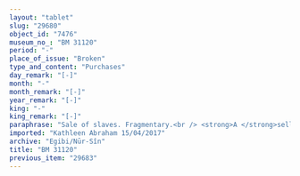 ```yaml
---
layout: "tablet"
slug: "29680"
object_id: "7476"
museum_no_: "BM 31120"
period: "-"
place_of_issue: "Broken"
type_and_content: "Purchases"
day_remark: "[-]"
month: "-"
month_remark: "[-]"
year_remark: "[-]"
king: "-"
king_remark: "[-]"
paraphrase: "Sale of slaves. Fragmentary.<br /> <strong>A </strong>sells<sup>?</sup> (verb broken off) [&hellip;] and <strong><sup>f</sup>C</strong>2,<strong> D</strong>&rsquo;s slaves, to <strong>B</strong>. The agreed purchase price is 1/2 mina of silver. <strong>B</strong> guarantees against (suits brought by) a person acting unlawfully (<em>sēh&ucirc;</em>) or claims that might be laid by <strong>E </strong>(<em>pāqirānu</em>). Names of xxx witnesses and the scribe.<br /> &nbsp;<br /> <strong>A</strong> = &hellip;/Nab&ucirc;-&scaron;umu-i&scaron;kun//&hellip;; <strong>B</strong> = Rikis-Adad(IM.D&Ugrave;), slave of <strong>D</strong>; <strong><sup>f</sup>C</strong> = <sup>f</sup>Bāba-asītu; <strong>D</strong> = Bēl-&scaron;umu-i&scaron;kun/Nabāya; <strong>E</strong> = Nab&ucirc;-utaqqi-ina-qāti"
imported: "Kathleen Abraham 15/04/2017"
archive: "Egibi/Nūr-Sîn"
title: "BM 31120"
previous_item: "29683"
---
```

